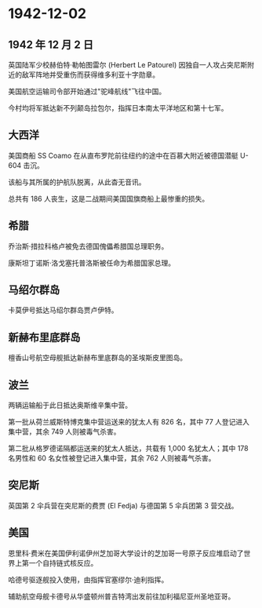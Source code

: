 # 1942-12-02

## 1942 年 12 月 2 日

英国陆军少校赫伯特·勒帕图雷尔 (Herbert Le Patourel)
因独自一人攻占突尼斯附近的敌军阵地并受重伤而获得维多利亚十字勋章。

美国航空运输司令部开始通过"驼峰航线"飞往中国。

今村均将军抵达新不列颠岛拉包尔，指挥日本南太平洋地区和第十七军。

## 大西洋

美国商船 SS Coamo 在从直布罗陀前往纽约的途中在百慕大附近被德国潜艇 U-604
击沉。

该船与其所属的护航队脱离，从此杳无音讯。

总共有 186 人丧生，这是二战期间美国国旗商船上最惨重的损失。

## 希腊

乔治斯·措拉科格卢被免去德国傀儡希腊国总理职务。

康斯坦丁诺斯·洛戈塞托普洛斯被任命为希腊国家总理。

## 马绍尔群岛

卡莫伊号抵达马绍尔群岛贾卢伊特。

## 新赫布里底群岛

檀香山号航空母舰抵达新赫布里底群岛的圣埃斯皮里图岛。

## 波兰

两辆运输船于此日抵达奥斯维辛集中营。

第一批从荷兰威斯特博克集中营运送来的犹太人有 826 名，其中 77
人登记进入集中营，其余 749 人则被毒气杀害。

第二批从格罗德诺隔都运送来的犹太人抵达，共载有 1,000 名犹太人；其中 178
名男性和 60 名女性被登记进入集中营，其余 762 人则被毒气杀害。

## 突尼斯

英国第 2 伞兵营在突尼斯的费贾 (El Fedja) 与德国第 5 伞兵团第 3 营交战。

## 美国

恩里科·费米在美国伊利诺伊州芝加哥大学设计的芝加哥一号原子反应堆启动了世界上第一个自持链式核反应。

哈德号驱逐舰投入使用，由指挥官塞缪尔·迪利指挥。

辅助航空母舰卡德号从华盛顿州普吉特湾出发前往加利福尼亚州圣地亚哥。

